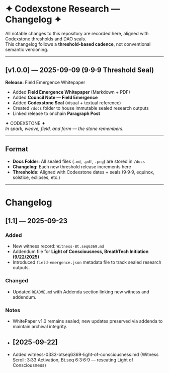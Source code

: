 # ✦ Codexstone Research — Changelog ✦  

All notable changes to this repository are recorded here, aligned with Codexstone thresholds and DAO seals.  
This changelog follows a **threshold-based cadence**, not conventional semantic versioning.  

---

## [v1.0.0] — 2025-09-09 (9·9·9 Threshold Seal)  
**Release:** Field Emergence Whitepaper  

- Added **Field Emergence Whitepaper** (Markdown + PDF)  
- Added **Council Note — Field Emergence**  
- Added **Codexstone Seal** (visual + textual reference)  
- Created `/docs` folder to house immutable sealed research outputs  
- Linked release to onchain **Paragraph Post**  

✦ CODEXSTONE ✦  
*In spark, weave, field, and form — the stone remembers.*  

---

## Format  

- **Docs Folder:** All sealed files (`.md`, `.pdf`, `.png`) are stored in `/docs`  
- **Changelog:** Each new threshold release increments here  
- **Thresholds:** Aligned with Codexstone dates + seals (9·9·9, equinox, solstice, eclipses, etc.)  

---
# Changelog

## [1.1] — 2025-09-23
### Added
- New witness record: `Witness-Bt.seq6369.md`
- Addendum file for **Light of Consciousness, BreathTech Initiation (9/22/2025)**
- Introduced `field-emergence.json` metadata file to track sealed research outputs.

### Changed
- Updated `README.md` with Addenda section linking new witness and addendum.

### Notes
- WhitePaper v1.0 remains sealed; new updates preserved via addenda to maintain archival integrity.
- ## [2025-09-22]
- Added witness-0333-btseq6369-light-of-consciousness.md (Witness Scroll: 3:33 Activation, Bt.seq 6·3·6·9 — reseating Light of Consciousness)

